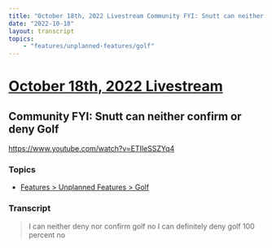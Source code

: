 ```yaml
---
title: "October 18th, 2022 Livestream Community FYI: Snutt can neither confirm or deny Golf"
date: "2022-10-18"
layout: transcript
topics:
    - "features/unplanned-features/golf"
---
```

# [October 18th, 2022 Livestream](../2022-10-18.md)
## Community FYI: Snutt can neither confirm or deny Golf
https://www.youtube.com/watch?v=ETIleSSZYq4

### Topics
* [Features > Unplanned Features > Golf](../topics/features/unplanned-features/golf.md)

### Transcript

> I can neither deny nor confirm golf no I can definitely deny golf 100 percent no

